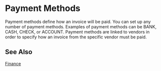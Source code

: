 <properties
                pageTitle="Payment Methods| Project “Madeira”" 
                description="Describes what payment methods are and how they are used." 
                services="" 
                documentationCenter="Madeira"
                authors="edupont04"/>
                
# Payment Methods
Payment methods define how an invoice will be paid. You can set up any number of payment methods. Examples of payment methods can be BANK, CASH, CHECK, or ACCOUNT. 
Payment methods are linked to vendors in order to specify how an invoice from the specific vendor must be paid.

## See Also
[Finance](finance.md)  
